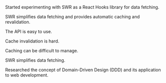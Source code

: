 Started experimenting with SWR as a React Hooks library for data fetching.

SWR simplifies data fetching and provides automatic caching and revalidation.

The API is easy to use.

Cache invalidation is hard.

Caching can be difficult to manage.

SWR simplifies data fetching.

Researched the concept of Domain-Driven Design (DDD) and its application to web development.